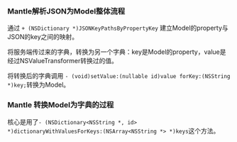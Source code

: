 ### Mantle解析JSON为Model整体流程

通过 `+ (NSDictionary *)JSONKeyPathsByPropertyKey` 建立Model的property与JSON的key之间的映射。

将服务端传过来的字典，转换为另一个字典：key是Model的property，value是经过NSValueTransformer转换过的值。

将转换后的字典调用 `- (void)setValue:(nullable id)value forKey:(NSString *)key;`转换为Model。

### Mantle 转换Model为字典的过程

核心是用了`- (NSDictionary<NSString *, id> *)dictionaryWithValuesForKeys:(NSArray<NSString *> *)keys`这个方法。